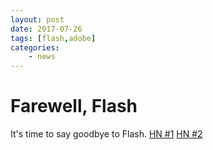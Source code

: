 ```yaml
---
layout: post
date: 2017-07-26
tags: [flash,adobe]
categories:
    - news
---
```


# Farewell, Flash

It's time to say goodbye to Flash.
[HN #1](https://news.ycombinator.com/item?id=14848786)
[HN #2](https://news.ycombinator.com/item?id=14854618)
